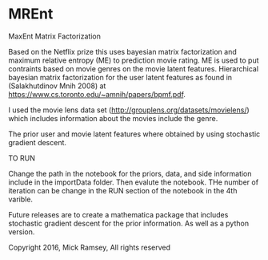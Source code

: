 # MREnt
MaxEnt Matrix Factorization

Based on the Netflix prize this uses bayesian matrix factorization and maximum relative entropy (ME) to prediction movie rating. ME is used to put contraints based on movie genres on the movie latent features. Hierarchical bayesian matrix factorization for the user latent features as found in (Salakhutdinov Mnih 2008) at https://www.cs.toronto.edu/~amnih/papers/bpmf.pdf.

I used the movie lens data set (http://grouplens.org/datasets/movielens/) which includes information about the movies include the genre.

The prior user and movie latent features where obtained by using stochastic gradient descent.


TO RUN

Change the path in the notebook for the priors, data, and side information include in the importData folder. Then evalute the notebook. THe number of iteration can be change in the RUN section of the notebook in the 4th varible.


Future releases are to create a mathematica package that includes stochastic gradient descent for the prior information. As well as a python version.


Copyright 2016, Mick Ramsey, All rights reserved

